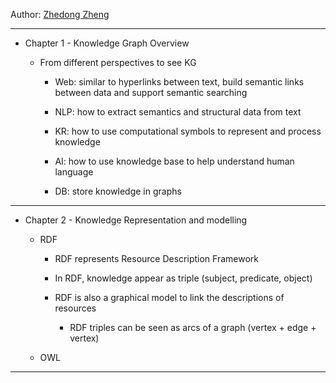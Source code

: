 Author: [Zhedong Zheng](https://github.com/zhedongzheng)

---
* Chapter 1 - Knowledge Graph Overview

    * From different perspectives to see KG

        * Web: similar to hyperlinks between text, build semantic links between data and support semantic searching

        * NLP: how to extract semantics and structural data from text

        * KR: how to use computational symbols to represent and process knowledge

        * AI: how to use knowledge base to help understand human language

        * DB: store knowledge in graphs

---

* Chapter 2 - Knowledge Representation and modelling
  
    * RDF
        * RDF represents Resource Description Framework
  
        * In RDF, knowledge appear as triple (subject, predicate, object)
          
        * RDF is also a graphical model to link the descriptions of resources
          
            * RDF triples can be seen as arcs of a graph (vertex + edge + vertex)
 
    * OWL

---
